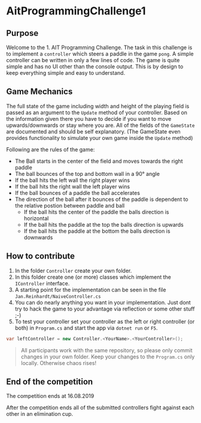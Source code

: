 # AitProgrammingChallenge1

## Purpose

Welcome to the 1. AIT Programming Challenge.
The task in this challenge is to implement a `controller` which steers a paddle in the game `pong`.
A simple controller can be written in only a few lines of code.
The game is quite simple and has no UI other than the console output.
This is by design to keep everything simple and easy to understand.

## Game Mechanics

The full state of the game including width and height of the playing field
is passed as an argument to the `Update` method of your controller.
Based on the information given there you have to decide if you want to move upwards/downwards or stay where you are.
All of the fields of the `GameState` are documented and should be self explanatory.
(The GameState even provides functionality to simulate your own game inside the `Update` method)

Following are the rules of the game:

* The Ball starts in the center of the field and moves towards the right paddle
* The ball bounces of the top and bottom wall in a 90° angle
* If the ball hits the left wall the right player wins
* If the ball hits the right wall the left player wins
* If the ball bounces of a paddle the ball accelerates
* The direction of the ball after it bounces of the paddle is dependent to the relative postion between paddle and ball
  * If the ball hits the center of the paddle the balls direction is horizontal
  * If the ball hits the paddle at the top the balls direction is upwards
  * If the ball hits the paddle at the bottom the balls direction is downwards

## How to contribute

1. In the folder `Controller` create your own folder.
1. In this folder create one (or more) classes which implement the `IController` interface.
1. A starting point for the implementation can be seen in the file `Jan.Reinhardt/NaiveController.cs`
1. You can do nearly anything you want in your implementation.
   Just dont try to hack the game to your advantage via reflection or some other stuff ;-)
1. To test your controller set your controller as the left or
   right controller (or both) in `Program.cs` and start the app via `dotnet run` or `F5`.

```csharp
var leftController = new Controller.<YourName>.<YourController>();
```

> All participants work with the same repository, so please only commit changes in your own folder. Keep your changes to the `Program.cs` only locally. Otherwise chaos rises!

## End of the competition

The competition ends at 16.08.2019

After the competition ends all of the submitted controllers fight against each other in an elimination cup.
